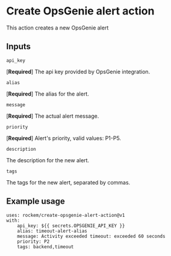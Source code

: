 # Create OpsGenie alert action

This action creates a new OpsGenie alert

## Inputs

`api_key`

[**Required**] The api key provided by OpsGenie integration.

`alias`

[**Required**] The alias for the alert.

`message`

[**Required**] The actual alert message.

`priority`

[**Required**] Alert's priority, valid values: P1-P5.

`description`

The description for the new alert.

`tags`

The tags for the new alert, separated by commas. 

## Example usage
```
uses: rockem/create-opsgenie-alert-action@v1
with:
    api_key: ${{ secrets.OPSGENIE_API_KEY }}
    alias: timeout-alert-alias
    message: Activity exceeded timeout: exceeded 60 seconds
    priority: P2
    tags: backend,timeout
``` 